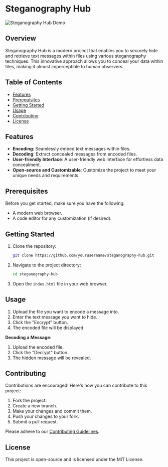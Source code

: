 
# Steganography Hub

![Steganography Hub Demo](demo.gif)

## Overview

Steganography Hub is a modern project that enables you to securely hide and retrieve text messages within files using various steganography techniques. This innovative approach allows you to conceal your data within files, making it almost imperceptible to human observers.

## Table of Contents

- [Features](#features)
- [Prerequisites](#prerequisites)
- [Getting Started](#getting-started)
- [Usage](#usage)
- [Contributing](#contributing)
- [License](#license)

## Features

- **Encoding**: Seamlessly embed text messages within files.
- **Decoding**: Extract concealed messages from encoded files.
- **User-friendly Interface**: A user-friendly web interface for effortless data concealment.
- **Open-source and Customizable**: Customize the project to meet your unique needs and requirements.

## Prerequisites

Before you get started, make sure you have the following:

- A modern web browser.
- A code editor for any customization (if desired).

## Getting Started

1. Clone the repository:

   ```sh
   git clone https://github.com/yourusername/steganography-hub.git
   ```

2. Navigate to the project directory:

   ```sh
   cd steganography-hub
   ```

3. Open the `index.html` file in your web browser.

## Usage

1. Upload the file you want to encode a message into.
2. Enter the text message you want to hide.
3. Click the "Encrypt" button.
4. The encoded file will be displayed.

**Decoding a Message**:

1. Upload the encoded file.
2. Click the "Decrypt" button.
3. The hidden message will be revealed.

## Contributing

Contributions are encouraged! Here's how you can contribute to this project:

1. Fork the project.
2. Create a new branch.
3. Make your changes and commit them.
4. Push your changes to your fork.
5. Submit a pull request.

Please adhere to our [Contributing Guidelines](CONTRIBUTING.md).

## License

This project is open-source and is licensed under the MIT License.
```

